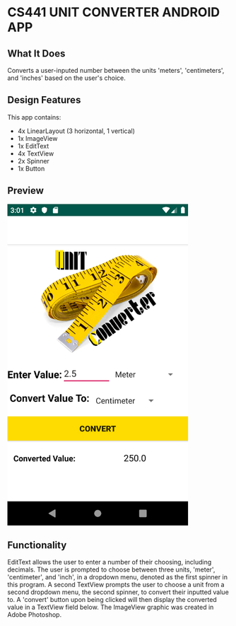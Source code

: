 # CS441 UNIT CONVERTER ANDROID APP

## What It Does

Converts a user-inputed number between the units 'meters', 'centimeters', and 'inches' based on the user's choice. 

## Design Features

This app contains:
- 4x LinearLayout (3 horizontal, 1 vertical)
- 1x ImageView
- 1x EditText
- 4x TextView
- 2x Spinner
- 1x Button

## Preview

![Unit Converter](/FullScreenApp.jpg)

## Functionality

EditText allows the user to enter a number of their choosing, including decimals. The user is prompted to choose between three units, 'meter', 'centimeter', and 'inch', in a dropdown menu, denoted as the first spinner in this program. A second TextView prompts the user to choose a unit from a second dropdown menu, the second spinner, to convert their inputted value to. A 'convert' button upon being clicked will then display the converted value in a TextView field below. The ImageView graphic was created in Adobe Photoshop.
